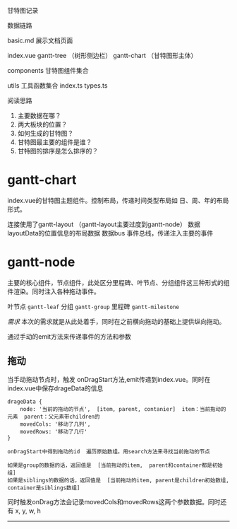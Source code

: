 
甘特图记录

数据链路

basic.md 展示文档页面

index.vue
	gantt-tree （树形侧边栏）
	gantt-chart （甘特图形主体）

components 甘特图组件集合

utils 工具函数集合
	index.ts
	types.ts


阅读思路
1. 主要数据在哪？
2. 两大板块的位置？
3. 如何生成的甘特图？
4. 甘特图最主要的组件是谁？
5. 甘特图的排序是怎么排序的？


# gantt-chart
index.vue的甘特图主题组件。控制布局，传递时间类型布局如 日、周、年的布局形式。

连接使用了gantt-layout  （gantt-layout主要过度到gantt-node）
	数据layoutData的位置信息的布局数据
	数据bus 事件总线，传递注入主要的事件

# gantt-node
主要的核心组件，节点组件，此处区分里程碑、叶节点、分组组件这三种形式的组件渲染。同时注入各种拖动事件。

叶节点 `gantt-leaf`
分组 `gantt-group`
里程碑 `gantt-milestone`

*需求*
本次的需求就是从此处着手，同时在之前横向拖动的基础上提供纵向拖动。

通过手动的emit方法来传递事件的方法和参数


## 拖动
当手动拖动节点时，触发 onDragStart方法,emit传递到index.vue。同时在index.vue中保存drageData的信息
~~~
drageData {
	node: '当前的拖动的节点',  [item, parent, contanier]  item：当前拖动的元素  parent：父元素带children的
	movedCols: '移动了几列',
	movedRows: '移动了几行'
}

onDragStart中得到拖动的id  遍历原始数组。用search方法来寻找当前拖动的节点

如果是group的数据的话，返回值是  [当前拖动的item,  parent和container都是初始组]
如果是siblings的数据的话，返回值是  [当前拖动的item, parent是children初始数组, container是siblings数组]

~~~

同时触发onDrag方法会记录movedCols和movedRows这两个参数数据。同时还有 x, y, w, h

------
